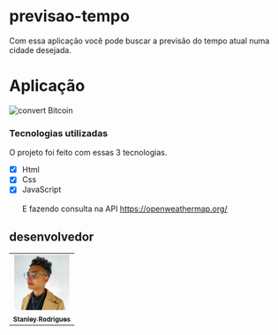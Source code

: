 # previsao-tempo
Com essa aplicação você pode buscar a previsão do tempo atual numa cidade desejada.

# Aplicação

<img src="./assets/mobile.gif" alt="convert Bitcoin" width="400;"/>




### Tecnologias utilizadas

O projeto foi feito com essas 3 tecnologias.

- [x] Html
- [x] Css
- [x] JavaScript<br><br>
E fazendo consulta na API <a target="_blank">https://openweathermap.org/</a>

##  desenvolvedor

<table>
  <tr>
    <td align="center">
      <a href="https://www.linkedin.com/in/stanley-rodrigues/">
        <img src="https://github.com/stanley-rodrigues/easy-shopping-pag-responsiva/raw/master/assets/eu.jpeg?raw=true" width="100px;" alt="Foto de Stanley Rodrigues"/><br>
        <sub>
          <b>Stanley Rodrigues</b>
        </sub>
      </a>
    </td>
  </tr>
</table>

